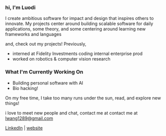 ### hi, I'm Luodi

I create ambitious software for impact and design that inspires others to innovate. My projects center around building scalable software for daily applications, some theory, and some centering around learning new frameworks and languages 

and, check out my projects! Previously, 
- interned at Fidelity Investments coding internal enterprise prod
- worked on robotics & computer vision research


### What I'm Currently Working On
- Building personal software with AI
- Bio hacking!

On my free time, I take too many runs under the sun, read, and explore new things!

i love to meet new people and chat, contact me at contact me at [lwang1289@gmail.com](mailto:lwang1289@gmail.com)

[LinkedIn](https://www.linkedin.com/in/luodiwang/) | [website](https://www.wluodi.com)
